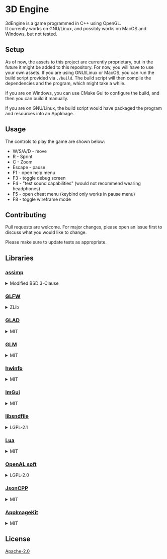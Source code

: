 # 3D Engine
3dEngine is a game programmed in C++ using OpenGL.  
It currently works on GNU/Linux, and possibly works on MacOS and Windows, but not tested.

## Setup
As of now, the assets to this project are currently proprietary, but in the future it might be added to this repository. For now, you will have to use your own assets.
If you are using GNU/Linux or MacOS, you can run the build script provided via `./build`. The build script will then compile the dependencies and the program, which might take a while.
  
If you are on Windows, you can use CMake Gui to configure the build, and then you can build it manually.
  
If you are on GNU/Linux, the build script would have packaged the program and resources into an AppImage.
## Usage
The controls to play the game are shown below:
- W/S/A/D - move
- R - Sprint
- C - Zoom
- Escape - pause
- F1 - open help menu
- F3 - toggle debug screen
- F4 - "test sound capabilities" (would not recommend wearing headphones)
- F5 - open cheat menu (keybind only works in pause menu)
- F8 - toggle wireframe mode

## Contributing
Pull requests are welcome. For major changes, please open an issue first to discuss what you would like to change.

Please make sure to update tests as appropriate.

## Libraries

### [assimp](https://github.com/assimp/assimp)

<details>
  <summary>Modified BSD 3-Clause</summary>

    Open Asset Import Library (assimp)

    Copyright (c) 2006-2021, assimp team
    All rights reserved.

    Redistribution and use of this software in source and binary forms,
    with or without modification, are permitted provided that the
    following conditions are met:

    * Redistributions of source code must retain the above
      copyright notice, this list of conditions and the
      following disclaimer.

    * Redistributions in binary form must reproduce the above
      copyright notice, this list of conditions and the
      following disclaimer in the documentation and/or other
      materials provided with the distribution.

    * Neither the name of the assimp team, nor the names of its
      contributors may be used to endorse or promote products
      derived from this software without specific prior
      written permission of the assimp team.

    THIS SOFTWARE IS PROVIDED BY THE COPYRIGHT HOLDERS AND CONTRIBUTORS
    "AS IS" AND ANY EXPRESS OR IMPLIED WARRANTIES, INCLUDING, BUT NOT
    LIMITED TO, THE IMPLIED WARRANTIES OF MERCHANTABILITY AND FITNESS FOR
    A PARTICULAR PURPOSE ARE DISCLAIMED. IN NO EVENT SHALL THE COPYRIGHT
    OWNER OR CONTRIBUTORS BE LIABLE FOR ANY DIRECT, INDIRECT, INCIDENTAL,
    SPECIAL, EXEMPLARY, OR CONSEQUENTIAL DAMAGES (INCLUDING, BUT NOT
    LIMITED TO, PROCUREMENT OF SUBSTITUTE GOODS OR SERVICES; LOSS OF USE,
    DATA, OR PROFITS; OR BUSINESS INTERRUPTION) HOWEVER CAUSED AND ON ANY
    THEORY OF LIABILITY, WHETHER IN CONTRACT, STRICT LIABILITY, OR TORT
    (INCLUDING NEGLIGENCE OR OTHERWISE) ARISING IN ANY WAY OUT OF THE USE
    OF THIS SOFTWARE, EVEN IF ADVISED OF THE POSSIBILITY OF SUCH DAMAGE.

</details>

### [GLFW](https://github.com/glfw/glfw)

<details>
  <summary>ZLib</summary>

    Copyright (c) 2002-2006 Marcus Geelnard

    Copyright (c) 2006-2019 Camilla Löwy

    This software is provided 'as-is', without any express or implied
    warranty. In no event will the authors be held liable for any damages
    arising from the use of this software.

    Permission is granted to anyone to use this software for any purpose,
    including commercial applications, and to alter it and redistribute it
    freely, subject to the following restrictions:

    1. The origin of this software must not be misrepresented; you must not
        claim that you wrote the original software. If you use this software
        in a product, an acknowledgment in the product documentation would
        be appreciated but is not required.

    2. Altered source versions must be plainly marked as such, and must not
        be misrepresented as being the original software.

    3. This notice may not be removed or altered from any source
        distribution.

</details>

### [GLAD](https://github.com/Dav1dde/glad)

<details>
  <summary>MIT</summary>

    The MIT License (MIT)

    Copyright (c) 2013-2022 David Herberth

    Permission is hereby granted, free of charge, to any person obtaining a copy of
    this software and associated documentation files (the "Software"), to deal in
    the Software without restriction, including without limitation the rights to
    use, copy, modify, merge, publish, distribute, sublicense, and/or sell copies of
    the Software, and to permit persons to whom the Software is furnished to do so,
    subject to the following conditions:

    The above copyright notice and this permission notice shall be included in all
    copies or substantial portions of the Software.

    THE SOFTWARE IS PROVIDED "AS IS", WITHOUT WARRANTY OF ANY KIND, EXPRESS OR
    IMPLIED, INCLUDING BUT NOT LIMITED TO THE WARRANTIES OF MERCHANTABILITY, FITNESS
    FOR A PARTICULAR PURPOSE AND NONINFRINGEMENT. IN NO EVENT SHALL THE AUTHORS OR
    COPYRIGHT HOLDERS BE LIABLE FOR ANY CLAIM, DAMAGES OR OTHER LIABILITY, WHETHER
    IN AN ACTION OF CONTRACT, TORT OR OTHERWISE, ARISING FROM, OUT OF OR IN
    CONNECTION WITH THE SOFTWARE OR THE USE OR OTHER DEALINGS IN THE SOFTWARE.

</details>

### [GLM](https://github.com/g-truc/glm)

<details>
  <summary>MIT</summary>

    Copyright (c) 2005 - G-Truc Creation

    Permission is hereby granted, free of charge, to any person obtaining a copy
    of this software and associated documentation files (the "Software"), to deal
    in the Software without restriction, including without limitation the rights
    to use, copy, modify, merge, publish, distribute, sublicense, and/or sell
    copies of the Software, and to permit persons to whom the Software is
    furnished to do so, subject to the following conditions:

    The above copyright notice and this permission notice shall be included in
    all copies or substantial portions of the Software.

    THE SOFTWARE IS PROVIDED "AS IS", WITHOUT WARRANTY OF ANY KIND, EXPRESS OR
    IMPLIED, INCLUDING BUT NOT LIMITED TO THE WARRANTIES OF MERCHANTABILITY,
    FITNESS FOR A PARTICULAR PURPOSE AND NONINFRINGEMENT. IN NO EVENT SHALL THE
    AUTHORS OR COPYRIGHT HOLDERS BE LIABLE FOR ANY CLAIM, DAMAGES OR OTHER
    LIABILITY, WHETHER IN AN ACTION OF CONTRACT, TORT OR OTHERWISE, ARISING FROM,
    OUT OF OR IN CONNECTION WITH THE SOFTWARE OR THE USE OR OTHER DEALINGS IN
    THE SOFTWARE.

</details>

### [hwinfo](https://github.com/lfreist/hwinfo)

<details>
  <summary>MIT</summary>

    MIT License

    Copyright (c) 2022 Leon Freist

    Permission is hereby granted, free of charge, to any person obtaining a copy
    of this software and associated documentation files (the "Software"), to deal
    in the Software without restriction, including without limitation the rights
    to use, copy, modify, merge, publish, distribute, sublicense, and/or sell
    copies of the Software, and to permit persons to whom the Software is
    furnished to do so, subject to the following conditions:

    The above copyright notice and this permission notice shall be included in all
    copies or substantial portions of the Software.

    THE SOFTWARE IS PROVIDED "AS IS", WITHOUT WARRANTY OF ANY KIND, EXPRESS OR
    IMPLIED, INCLUDING BUT NOT LIMITED TO THE WARRANTIES OF MERCHANTABILITY,
    FITNESS FOR A PARTICULAR PURPOSE AND NONINFRINGEMENT. IN NO EVENT SHALL THE
    AUTHORS OR COPYRIGHT HOLDERS BE LIABLE FOR ANY CLAIM, DAMAGES OR OTHER
    LIABILITY, WHETHER IN AN ACTION OF CONTRACT, TORT OR OTHERWISE, ARISING FROM,
    OUT OF OR IN CONNECTION WITH THE SOFTWARE OR THE USE OR OTHER DEALINGS IN THE
    SOFTWARE.

</details>

### [ImGui](https://github.com/ocornut/imgui)

<details>
  <summary>MIT</summary>

    The MIT License (MIT)

    Copyright (c) 2014-2022 Omar Cornut

    Permission is hereby granted, free of charge, to any person obtaining a copy
    of this software and associated documentation files (the "Software"), to deal
    in the Software without restriction, including without limitation the rights
    to use, copy, modify, merge, publish, distribute, sublicense, and/or sell
    copies of the Software, and to permit persons to whom the Software is
    furnished to do so, subject to the following conditions:

    The above copyright notice and this permission notice shall be included in all
    copies or substantial portions of the Software.

    THE SOFTWARE IS PROVIDED "AS IS", WITHOUT WARRANTY OF ANY KIND, EXPRESS OR
    IMPLIED, INCLUDING BUT NOT LIMITED TO THE WARRANTIES OF MERCHANTABILITY,
    FITNESS FOR A PARTICULAR PURPOSE AND NONINFRINGEMENT. IN NO EVENT SHALL THE
    AUTHORS OR COPYRIGHT HOLDERS BE LIABLE FOR ANY CLAIM, DAMAGES OR OTHER
    LIABILITY, WHETHER IN AN ACTION OF CONTRACT, TORT OR OTHERWISE, ARISING FROM,
    OUT OF OR IN CONNECTION WITH THE SOFTWARE OR THE USE OR OTHER DEALINGS IN THE
    SOFTWARE.

</details>

### [libsndfile](https://github.com/libsndfile/libsndfile)

<details>
  <summary>LGPL-2.1</summary>

                      GNU LESSER GENERAL PUBLIC LICENSE
                           Version 2.1, February 1999

     Copyright (C) 1991, 1999 Free Software Foundation, Inc.
         59 Temple Place, Suite 330, Boston, MA  02111-1307  USA
     Everyone is permitted to copy and distribute verbatim copies
     of this license document, but changing it is not allowed.

    [This is the first released version of the Lesser GPL.  It also counts
     as the successor of the GNU Library Public License, version 2, hence
     the version number 2.1.]

</details>

### [Lua](https://github.com/walterschell/Lua)

<details>
  <summary>MIT</summary>

    Copyright © 1994–2021 Lua.org, PUC-Rio.

      Permission is hereby granted, free of charge, to any person obtaining a copy
    of this software and associated documentation files (the "Software"), to deal
    in the Software without restriction, including without limitation the rights
    to use, copy, modify, merge, publish, distribute, sublicense, and/or sell
    copies of the Software, and to permit persons to whom the Software is
    furnished to do so, subject to the following conditions:

    The above copyright notice and this permission notice shall be included in all copies or substantial portions of the Software.

    THE SOFTWARE IS PROVIDED "AS IS", WITHOUT WARRANTY OF ANY KIND, EXPRESS OR
    IMPLIED, INCLUDING BUT NOT LIMITED TO THE WARRANTIES OF MERCHANTABILITY,
    FITNESS FOR A PARTICULAR PURPOSE AND NONINFRINGEMENT. IN NO EVENT SHALL THE
    AUTHORS OR COPYRIGHT HOLDERS BE LIABLE FOR ANY CLAIM, DAMAGES OR OTHER
    LIABILITY, WHETHER IN AN ACTION OF CONTRACT, TORT OR OTHERWISE, ARISING FROM,
    OUT OF OR IN CONNECTION WITH THE SOFTWARE OR THE USE OR OTHER DEALINGS IN THE
    SOFTWARE.

</details>

### [OpenAL soft](https://github.com/kcat/openal-soft)

<details>
  <summary>LGPL-2.0</summary>


                      GNU LIBRARY GENERAL PUBLIC LICENSE
                           Version 2, June 1991

     Copyright (C) 1991 Free Software Foundation, Inc.
     51 Franklin Street, Fifth Floor, Boston, MA  02110-1301  USA
     Everyone is permitted to copy and distribute verbatim copies
     of this license document, but changing it is not allowed.

    [This is the first released version of the library GPL.  It is
     numbered 2 because it goes with version 2 of the ordinary GPL.]

</details>

### [JsonCPP](https://github.com/open-source-parsers/jsoncpp)
<details>
  <summary>MIT</summary>

    Copyright (c) 2007-2010 Baptiste Lepilleur and The JsonCpp Authors

    Permission is hereby granted, free of charge, to any person
    obtaining a copy of this software and associated documentation
    files (the "Software"), to deal in the Software without
    restriction, including without limitation the rights to use, copy,
    modify, merge, publish, distribute, sublicense, and/or sell copies
    of the Software, and to permit persons to whom the Software is
    furnished to do so, subject to the following conditions:

    The above copyright notice and this permission notice shall be
    included in all copies or substantial portions of the Software.

    THE SOFTWARE IS PROVIDED "AS IS", WITHOUT WARRANTY OF ANY KIND,
    EXPRESS OR IMPLIED, INCLUDING BUT NOT LIMITED TO THE WARRANTIES OF
    MERCHANTABILITY, FITNESS FOR A PARTICULAR PURPOSE AND
    NONINFRINGEMENT. IN NO EVENT SHALL THE AUTHORS OR COPYRIGHT HOLDERS
    BE LIABLE FOR ANY CLAIM, DAMAGES OR OTHER LIABILITY, WHETHER IN AN
    ACTION OF CONTRACT, TORT OR OTHERWISE, ARISING FROM, OUT OF OR IN
    CONNECTION WITH THE SOFTWARE OR THE USE OR OTHER DEALINGS IN THE
    SOFTWARE.

</details>

### [AppImageKit](https://appimage.org/)
<details>
  <summary>MIT</summary>

    Copyright (c) 2004-20 Simon Peter

    Permission is hereby granted, free of charge, to any person obtaining a copy
    of this software and associated documentation files (the "Software"), to deal
    in the Software without restriction, including without limitation the rights
    to use, copy, modify, merge, publish, distribute, sublicense, and/or sell
    copies of the Software, and to permit persons to whom the Software is
    furnished to do so, subject to the following conditions:

    The above copyright notice and this permission notice shall be included in all
    copies or substantial portions of the Software.

    THE SOFTWARE IS PROVIDED "AS IS", WITHOUT WARRANTY OF ANY KIND, EXPRESS OR
    IMPLIED, INCLUDING BUT NOT LIMITED TO THE WARRANTIES OF MERCHANTABILITY,
    FITNESS FOR A PARTICULAR PURPOSE AND NONINFRINGEMENT. IN NO EVENT SHALL THE
    AUTHORS OR COPYRIGHT HOLDERS BE LIABLE FOR ANY CLAIM, DAMAGES OR OTHER
    LIABILITY, WHETHER IN AN ACTION OF CONTRACT, TORT OR OTHERWISE, ARISING FROM,
    OUT OF OR IN CONNECTION WITH THE SOFTWARE OR THE USE OR OTHER DEALINGS IN THE
    SOFTWARE.

</details>

## License
[Apache-2.0](https://choosealicense.com/licenses/apache-2.0/)

